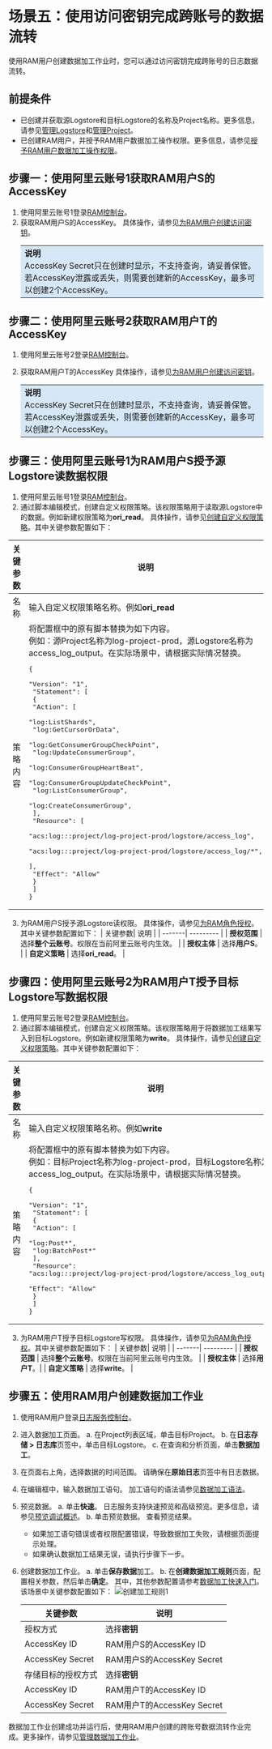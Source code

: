 # 场景五：使用访问密钥完成跨账号的数据流转

使用RAM用户创建数据加工作业时，您可以通过访问密钥完成跨账号的日志数据流转。


## 前提条件
* 已创建并获取源Logstore和目标Logstore的名称及Project名称。更多信息，请参见[管理Logstore](https://help.aliyun.com/document_detail/48990.htm?spm=a2c4g.11186623.0.0.16f15b29n6bPmt#concept-xkb-zh5-vdb)和[管理Project](https://help.aliyun.com/document_detail/48984.htm?spm=a2c4g.11186623.0.0.16f17934Z4NUG1#concept-mxk-414-vdb)。
* 已创建RAM用户，并授予RAM用户数据加工操作权限。更多信息，请参见[授予RAM用户数据加工操作权限](https://help.aliyun.com/document_detail/125779.htm?spm=a2c4g.11186623.0.0.16f129dbREi77F#task-2005445)。


## 步骤一：使用阿里云账号1获取RAM用户S的AccessKey
  1. 使用阿里云账号1登录[RAM控制台](https://ram.console.aliyun.com/overview)。
  2. 获取RAM用户S的AccessKey。
    具体操作，请参见[为RAM用户创建访问密钥](https://help.aliyun.com/document_detail/215905.htm?spm=a2c4g.11186623.0.0.2f5c4bebZ0UBih#task-188766)。
      <table><tr><td bgcolor="#d6e7f8"><b>说明</b><br> AccessKey Secret只在创建时显示，不支持查询，请妥善保管。<br>若AccessKey泄露或丢失，则需要创建新的AccessKey，最多可以创建2个AccessKey。  </td></tr></table>


## 步骤二：使用阿里云账号2获取RAM用户T的AccessKey
1. 使用阿里云账号2登录[RAM控制台](https://ram.console.aliyun.com/overview)。
2. 获取RAM用户T的AccessKey
   具体操作，请参见[为RAM用户创建访问密钥](https://help.aliyun.com/document_detail/215905.htm?spm=a2c4g.11186623.0.0.2f5c4bebZ0UBih#task-188766)。

   <table><tr><td bgcolor="#d6e7f8"><b>说明</b><br>AccessKey Secret只在创建时显示，不支持查询，请妥善保管。<br>若AccessKey泄露或丢失，则需要创建新的AccessKey，最多可以创建2个AccessKey。  </td></tr></table>


## 步骤三：使用阿里云账号1为RAM用户S授予源Logstore读数据权限
1. 使用阿里云账号1登录[RAM控制台](https://ram.console.aliyun.com/overview)。
2. 通过脚本编辑模式，创建自定义权限策略。该权限策略用于读取源Logstore中的数据。例如新建权限策略为**ori_read**。
具体操作，请参见[创建自定义权限策略](https://help.aliyun.com/document_detail/93733.htm?spm=a2c4g.11186623.0.0.720664a1umWb1J#task-2149286)。其中关键参数配置如下：

| 关键参数 | 说明 |
| -- | -- |
| 名称 | 输入自定义权限策略名称。例如**ori_read** |
| 策略内容 | 将配置框中的原有脚本替换为如下内容。<br>例如：源Project名称为log-project-prod，源Logstore名称为access_log_output。在实际场景中，请根据实际情况替换。<pre>{<br>  "Version": "1",<br>  "Statement": [<br>    {<br>      "Action": [<br>        "log:ListShards",<br>        "log:GetCursorOrData",<br>        "log:GetConsumerGroupCheckPoint",<br>        "log:UpdateConsumerGroup",<br>        "log:ConsumerGroupHeartBeat",<br>        "log:ConsumerGroupUpdateCheckPoint",<br>        "log:ListConsumerGroup",<br>        "log:CreateConsumerGroup",<br>      ],<br>      "Resource": [<br>        "acs:log:*:*:project/log-project-prod/logstore/access_log",<br>        "acs:log:*:*:project/log-project-prod/logstore/access_log/*",<br>      ],<br>      "Effect": "Allow"<br>    }<br>  ]<br>}</pre>|

3. 为RAM用户S授予源Logstore读权限。
具体操作，请参见[为RAM角色授权](https://help.aliyun.com/document_detail/116147.htm?spm=a2c4g.11186623.0.0.16f12d7ayYMcWn#task-187801)。其中关键参数配置如下：
    | 关键参数| 说明 |
    | -------| --------- |
    | **授权范围** | 选择**整个云账号**。权限在当前阿里云账号内生效。 |
    | **授权主体** | 选择**用户S**。 |
    | **自定义策略** | 选择**ori_read**。 |

## 步骤四：使用阿里云账号2为RAM用户T授予目标Logstore写数据权限

1. 使用阿里云账号2登录[RAM控制台](https://ram.console.aliyun.com/overview)。
2. 通过脚本编辑模式，创建自定义权限策略。该权限策略用于将数据加工结果写入到目标Logstore。例如新建权限策略为**write**。
具体操作，请参见[创建自定义权限策略](https://help.aliyun.com/document_detail/93733.htm?spm=a2c4g.11186623.0.0.720664a1umWb1J#task-2149286)。其中关键参数配置如下：

| 关键参数 | 说明 |
| -- | -- |
| 名称 | 输入自定义权限策略名称。例如**write** |
| 策略内容 | 将配置框中的原有脚本替换为如下内容。<br>例如：目标Project名称为log-project-prod，目标Logstore名称为access_log_output。在实际场景中，请根据实际情况替换。<br><pre>{<br>  "Version": "1", <br>  "Statement": [ <br>   {  <br>     "Action": [  <br>       "log:Post*",<br>       "log:BatchPost*" <br>     ],<br>     "Resource": "acs:log:*:*:project/log-project-prod/logstore/access_log_output",<br>     "Effect": "Allow" <br>   }<br>  ]<br>} </pre> |

3. 为RAM用户T授予目标Logstore写权限。
具体操作，请参见[为RAM角色授权](https://help.aliyun.com/document_detail/116147.htm?spm=a2c4g.11186623.0.0.16f12d7ayYMcWn#task-187801)。其中关键参数配置如下：
    | 关键参数| 说明 |
    | -------| --------- |
    | **授权范围** | 选择**整个云账号**。权限在当前阿里云账号内生效。 |
    | **授权主体** | 选择**用户T**。|
    | **自定义策略** | 选择**write**。 |

## 步骤五：使用RAM用户创建数据加工作业
1. 使用RAM用户登录[日志服务控制台](https://sls.console.aliyun.com/?spm=a2c4g.11186623.0.0.10b94450uwe8VN)。
2. 进入数据加工页面。
  a. 在Project列表区域，单击目标Project。
  b. 在**日志存储 > 日志库**页签中，单击目标Logstore。
  c. 在查询和分析页面，单击**数据加工**。
3. 在页面右上角，选择数据的时间范围。
  请确保在**原始日志**页签中有日志数据。
4. 在编辑框中，输入数据加工语句。
  加工语句的语法请参见[数据加工语法](https://help.aliyun.com/document_detail/125439.htm?spm=a2c4g.11186623.0.0.10b9708cbP33kd#concept-1130584)。
5. 预览数据。
  a. 单击**快速**。
    日志服务支持快速预览和高级预览。更多信息，请参见[预览调试概述](https://help.aliyun.com/document_detail/175654.htm?spm=a2c4g.11186623.0.0.10b9708cCzGvXG#task-2565077)。
  b. 单击预览数据。
    查看预览结果。

    * 如果加工语句错误或者权限配置错误，导致数据加工失败，请根据页面提示处理。
    * 如果确认数据加工结果无误，请执行步骤下一步。
6. 创建数据加工作业。
  a. 单击**保存数据**加工。
  b. 在**创建数据加工规则**页面，配置相关参数，然后单击**确定**。
    其中，其他参数配置请参考[数据加工快速入门](https://help.aliyun.com/document_detail/140895.htm?spm=a2c4g.11186623.0.0.10b94b411wYwnX#task-2316153)。该场景中关键参数配置如下：
       ![创建加工规则1](/img/dataprocessdemo/配置数据加工/创建加工规则1.png)

    | 关键参数 | 说明 |
    | -- | -- |
    | 授权方式 | 选择**密钥** |
    | AccessKey ID | RAM用户S的AccessKey ID |
    | AccessKey Secret | RAM用户S的AccessKey Secret |
    | 存储目标的授权方式 | 选择**密钥** |
    | AccessKey ID | RAM用户T的AccessKey ID |
    | AccessKey Secret | RAM用户T的AccessKey Secret |

数据加工作业创建成功并运行后，使用RAM用户创建的跨账号数据流转作业完成。更多操作，请参见[管理数据加工作业](https://help.aliyun.com/document_detail/128744.htm?spm=a2c4g.11186623.0.0.10b92b0d2iORzE#task-1580295)。